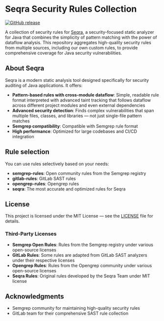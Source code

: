 # Seqra Security Rules Collection

[![GitHub release](https://img.shields.io/github/release/seqra/seqra-rules.svg)](https://github.com/seqra/seqra-rules/releases)

A collection of security rules for [Seqra](https://github.com/seqra/seqra), a security-focused static analyzer for Java that combines the simplicity of pattern matching with the power of dataflow analysis. This repository aggregates high-quality security rules from multiple sources, including our own custom rules, to provide comprehensive coverage for Java security vulnerabilities.

## About Seqra

Seqra is a modern static analysis tool designed specifically for security auditing of Java applications. It offers:

- **Pattern-based rules with cross-module dataflow**: Simple, readable rule format interpreted with advanced taint tracking that follows dataflow across different project modules and even external dependencies
- **Advanced security detection**: Finds complex vulnerabilities that span multiple files, classes, and libraries — not just single-file pattern matches
- **Semgrep compatibility**: Compatible with Semgrep rule format
- **High performance**: Optimized for large codebases and CI/CD integration

## Rule selection

You can use rules selectively based on your needs:

- **semgrep-rules**: Open community rules from the Semgrep registry
- **gitlab-rules**: GitLab SAST rules
- **opengrep-rules**: Opengrep rules
- **seqra**: The most accurate and optimized rules for Seqra

## License

This project is licensed under the MIT License — see the [LICENSE](LICENSE) file for details.

### Third-Party Licenses

- **Semgrep Open Rules**: Rules from the Semgrep registry under various open-source licenses
- **GitLab Rules**: Some rules are adapted from GitLab SAST analyzers under their respective licenses
- **Opengrep Rules**: Rules from the Opengrep community under various open-source licenses
- **Seqra Rules**: Original rules developed by the Seqra Team under MIT license

## Acknowledgments

- Semgrep community for maintaining high-quality security rules
- GitLab team for their comprehensive SAST rule collection
